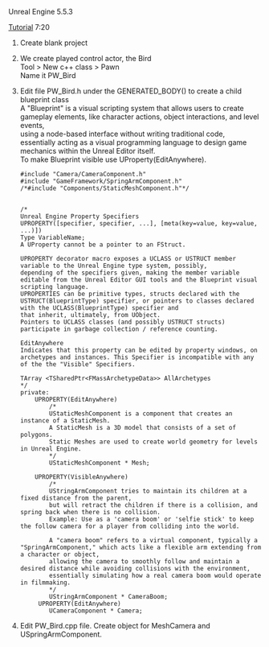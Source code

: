 Unreal Engine 5.5.3  
  
[Tutorial](https://dev.epicgames.com/community/learning/tutorials/jyWV/unreal-engine-c-beginner-tutorial-flappy-bird) 7:20  
  
1. Create blank project  
  
2. We create played control actor, the Bird  
   Tool > New c++ class > Pawn  
   Name it PW_Bird
   
4. Edit file PW_Bird.h under the GENERATED_BODY() to create a child blueprint class  
   A "Blueprint" is a visual scripting system that allows users to create gameplay elements, like character actions, object interactions, and level events,  
   using a node-based interface without writing traditional code, essentially acting as a visual programming language to design game mechanics within the Unreal Editor itself.  
   To make Blueprint visible use UProperty(EditAnywhere).  
   ```  
   #include "Camera/CameraComponent.h"
   #include "GameFramework/SpringArmComponent.h"
   /*#include "Components/StaticMeshComponent.h"*/
  
   
   /*
   Unreal Engine Property Specifiers
   UPROPERTY([specifier, specifier, ...], [meta(key=value, key=value, ...)])
   Type VariableName;
   A UProperty cannot be a pointer to an FStruct.
    
   UPROPERTY decorator macro exposes a UCLASS or USTRUCT member variable to the Unreal Engine type system, possibly,
   depending of the specifiers given, making the member variable editable from the Unreal Editor GUI tools and the Blueprint visual scripting language.
   UPROPERTIES can be primitive types, structs declared with the USTRUCT(BlueprintType) specifier, or pointers to classes declared with the UCLASS(BlueprintType) specifier and
   that inherit, ultimately, from UObject.
   Pointers to UCLASS classes (and possibly USTRUCT structs) participate in garbage collection / reference counting.
    
   EditAnywhere
   Indicates that this property can be edited by property windows, on archetypes and instances. This Specifier is incompatible with any of the the "Visible" Specifiers.
     
   TArray <TSharedPtr<FMassArchetypeData>> AllArchetypes
   */
   private:
       UPROPERTY(EditAnywhere)
           /*
           UStaticMeshComponent is a component that creates an instance of a StaticMesh.
           A StaticMesh is a 3D model that consists of a set of polygons.
           Static Meshes are used to create world geometry for levels in Unreal Engine.
           */
           UStaticMeshComponent * Mesh;
  
       UPROPERTY(VisibleAnywhere)
           /*
           UStringArmComponent tries to maintain its children at a fixed distance from the parent,
           but will retract the children if there is a collision, and spring back when there is no collision.
           Example: Use as a 'camera boom' or 'selfie stick' to keep the follow camera for a player from colliding into the world.
        
           A "camera boom" refers to a virtual component, typically a "SpringArmComponent," which acts like a flexible arm extending from a character or object,
           allowing the camera to smoothly follow and maintain a desired distance while avoiding collisions with the environment,
           essentially simulating how a real camera boom would operate in filmmaking.
           */
           UStringArmComponent * CameraBoom;
        UPROPERTY(EditAnywhere)
           UCameraComponent * Camera;
   ```  
  4. Edit PW_Bird.cpp file. Create object for MeshCamera and USpringArmComponent.
